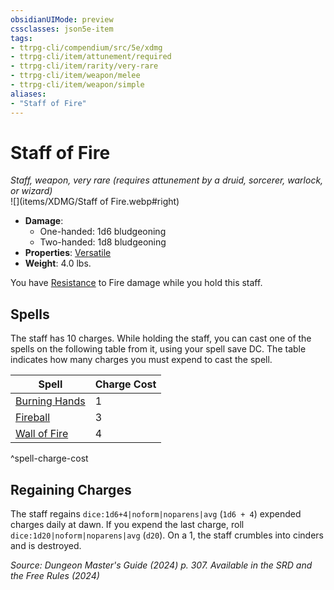 ```yaml
---
obsidianUIMode: preview
cssclasses: json5e-item
tags:
- ttrpg-cli/compendium/src/5e/xdmg
- ttrpg-cli/item/attunement/required
- ttrpg-cli/item/rarity/very-rare
- ttrpg-cli/item/weapon/melee
- ttrpg-cli/item/weapon/simple
aliases: 
- "Staff of Fire"
---
```

# Staff of Fire
*Staff, weapon, very rare (requires attunement by a druid, sorcerer, warlock, or wizard)*  
![](items/XDMG/Staff of Fire.webp#right)

- **Damage**:
  - One-handed: 1d6 bludgeoning
  - Two-handed: 1d8 bludgeoning
- **Properties**: [Versatile](/3-Mechanics/CLI/item-properties.md#Versatile)
- **Weight**: 4.0 lbs.

You have [Resistance](/3-Mechanics/CLI/variant-rules/resistance-xphb.md) to Fire damage while you hold this staff.

## Spells

The staff has 10 charges. While holding the staff, you can cast one of the spells on the following table from it, using your spell save DC. The table indicates how many charges you must expend to cast the spell.

| Spell | Charge Cost |
|-------|-------------|
| [Burning Hands](/3-Mechanics/CLI/spells/burning-hands-xphb.md) | 1 |
| [Fireball](/3-Mechanics/CLI/spells/fireball-xphb.md) | 3 |
| [Wall of Fire](/3-Mechanics/CLI/spells/wall-of-fire-xphb.md) | 4 |
^spell-charge-cost

## Regaining Charges

The staff regains `dice:1d6+4|noform|noparens|avg` (`1d6 + 4`) expended charges daily at dawn. If you expend the last charge, roll `dice:1d20|noform|noparens|avg` (`d20`). On a 1, the staff crumbles into cinders and is destroyed.

*Source: Dungeon Master's Guide (2024) p. 307. Available in the <span title='Systems Reference Document (5.2)'>SRD</span> and the Free Rules (2024)*